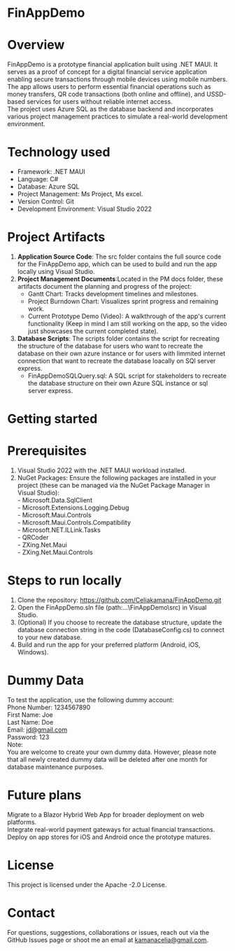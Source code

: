 # FinAppDemo
 # Overview
   FinAppDemo is a prototype financial application built using .NET MAUI. It serves as a proof of concept for a digital financial service application enabling secure transactions through mobile devices using mobile numbers. <br>
   The app allows users to perform essential financial operations such as money transfers, QR code transactions (both online and offline), and USSD-based services for users without reliable internet access.<br>
   The project uses Azure SQL as the database backend and incorporates various project management practices to simulate a real-world development environment.<br>
 # Technology used
   - Framework: .NET MAUI <br>
   - Language: C# <br>
   - Database: Azure SQL <br>
   - Project Management: Ms Project, Ms excel. <br>
   - Version Control: Git <br>
   - Development Environment: Visual Studio 2022 <br>
 # Project Artifacts
   1. **Application Source Code**: The src folder contains the full source code for the FinAppDemo app, which can be used to build  and run the app locally using Visual Studio. <br>
   2. **Project Management Documents**:Located in the PM docs folder, these artifacts document the planning and progress of the project: <br>
         - Gantt Chart: Tracks development timelines and milestones. <br>
         - Project Burndown Chart: Visualizes sprint progress and remaining work. <br>
         - Current Prototype Demo (Video): A walkthrough of the app's current functionality (Keep in mind I am still working on the app, so the video just showcases the current completed state). <br>
   3. **Database Scripts**: The scripts folder contains the script for recreating the structure of the database for users who want to recreate the database on their own azure instance or for users with limmited internet connection that want to recreate the database loacally on SQl server express. <br>
         - FinAppDemoSQLQuery.sql: A SQL script for stakeholders to recreate the database structure on their own Azure SQL instance or sql server express.<br>
# Getting started
 # Prerequisites
   1. Visual Studio 2022 with the .NET MAUI workload installed.<br>
   2. NuGet Packages: Ensure the following packages are installed in your project (these can be managed via the NuGet Package Manager in Visual Studio): <br>
            - Microsoft.Data.SqlClient <br>
            - Microsoft.Extensions.Logging.Debug <br>
            - Microsoft.Maui.Controls <br>
            - Microsoft.Maui.Controls.Compatibility <br>
            - Microsoft.NET.ILLink.Tasks <br>
            - QRCoder <br>
            - ZXing.Net.Maui <br>
            - ZXing.Net.Maui.Controls <br>
 # Steps to run locally
  1. Clone the repository: https://github.com/Celiakamana/FinAppDemo.git <br>
  2. Open the FinAppDemo.sln file (path:...\FinAppDemo\src) in Visual Studio.<br>
  3. (Optional) If you choose to recreate the database structure, update the database connection string in the code (DatabaseConfig.cs) to connect to your new database. <br>
  4. Build and run the app for your preferred platform (Android, iOS, Windows). <br>
 # Dummy Data
 To test the application, use the following dummy account:<br>
   Phone Number: 1234567890 <br>
   First Name: Joe <br>
   Last Name: Doe <br>
   Email: jd@gmail.com <br>
   Password: 123 <br>
   Note: <br>
   You are welcome to create your own dummy data. However, please note that all newly created dummy data will be deleted after one month for database maintenance purposes.<br>
# Future plans
  Migrate to a Blazor Hybrid Web App for broader deployment on web platforms.<br>
  Integrate real-world payment gateways for actual financial transactions. <br>
  Deploy on app stores for iOS and Android once the prototype matures. <br>
# License
  This project is licensed under the Apache -2.0 License.
# Contact
  For questions, suggestions, collaborations or issues, reach out via the GitHub Issues page or shoot me an email at kamanacelia@gmail.com.
